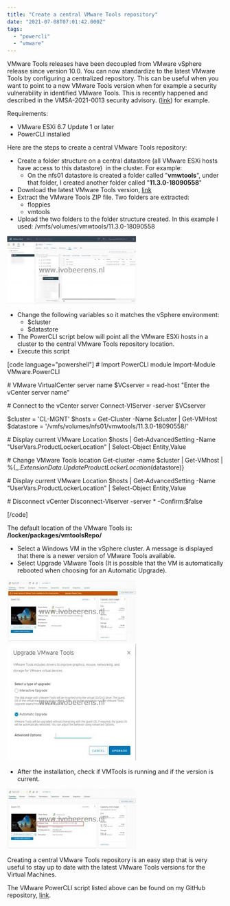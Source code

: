 ```yaml
---
title: "Create a central VMware Tools repository"
date: "2021-07-08T07:01:42.000Z"
tags: 
  - "powercli"
  - "vmware"
---
```


VMware Tools releases have been decoupled from VMware vSphere release since version 10.0. You can now standardize to the latest VMware Tools by configuring a centralized repository. This can be useful when you want to point to a new VMware Tools version when for example a security vulnerability in identified VMware Tools. This is recently happened and described in the VMSA-2021-0013 security advisory. ([link](https://www.vmware.com/security/advisories/VMSA-2021-0013.html)) for example.

Requirements:

- VMware ESXi 6.7 Update 1 or later
- PowerCLI installed

Here are the steps to create a central VMware Tools repository:

- Create a folder structure on a central datastore (all VMware ESXi hosts have access to this datastore)  in the cluster. For example:
    - On the nfs01 datastore is created a folder called "**vmwtools**", under that folder, I created another folder called "**11.3.0-18090558**"
- Download the latest VMware Tools version, [link](https://www.vmware.com/go/tools)
- Extract the VMware Tools ZIP file. Two folders are extracted:
    - floppies
    - vmtools
- Upload the two folders to the folder structure created. In this example I used: /vmfs/volumes/vmwtools/11.3.0-18090558

[![](images/1-300x158.jpg)](https://www.ivobeerens.nl/wp-content/uploads/2021/07/1.jpg)

- Change the following variables so it matches the vSphere environment:
    - $cluster
    - $datastore
- The PowerCLI script below will point all the VMware ESXi hosts in a cluster to the central VMware Tools repository location.
- Execute this script

\[code language="powershell"\] # Import PowerCLI module Import-Module VMware.PowerCLI

\# VMware VirtualCenter server name $VCserver = read-host "Enter the vCenter server name"

\# Connect to the vCenter server Connect-VIServer -server $VCserver

$cluster = 'CL-MGNT' $hosts = Get-Cluster -Name $cluster | Get-VMHost $datastore = '/vmfs/volumes/nfs01/vmwtools/11.3.0-18090558/'

\# Display current VMware Location $hosts | Get-AdvancedSetting -Name "UserVars.ProductLockerLocation" | Select-Object Entity,Value

\# Change VMware Tools location Get-cluster -name $cluster | Get-VMhost | %{$\_.ExtensionData.UpdateProductLockerLocation($datastore)}

\# Display current VMware Location $hosts | Get-AdvancedSetting -Name "UserVars.ProductLockerLocation" | Select-Object Entity,Value

\# Disconnect vCenter Disconnect-VIserver -server \* -Confirm:$false

\[/code\]

The default location of the VMware Tools is: **/locker/packages/vmtoolsRepo/**

- Select a Windows VM in the vSphere cluster. A message is displayed that there is a newer version of VMware Tools available.
- Select Upgrade VMware Tools (It is possible that the VM is automatically rebooted when choosing for an Automatic Upgrade).

[![](images/2-300x146.jpg)](https://www.ivobeerens.nl/wp-content/uploads/2021/07/2.jpg)[![](images/3-300x272.jpg)](https://www.ivobeerens.nl/wp-content/uploads/2021/07/3.jpg)

- After the installation, check if VMTools is running and if the version is current.

[![](images/4-300x141.jpg)](https://www.ivobeerens.nl/wp-content/uploads/2021/07/4.jpg)

Creating a central VMware Tools repository is an easy step that is very useful to stay up to date with the latest VMware Tools versions for the Virtual Machines.

The VMware PowerCLI script listed above can be found on my GitHub repository, [link](https://github.com/ibeerens/PowerCLI/blob/master/set-loc-vmwtools.ps1).
